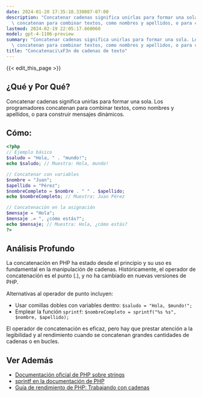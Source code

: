 ```yaml
---
date: 2024-01-20 17:35:18.330087-07:00
description: "Concatenar cadenas significa unirlas para formar una sola. Los programadores\
  \ concatenan para combinar textos, como nombres y apellidos, o para construir\u2026"
lastmod: 2024-02-19 22:05:17.660060
model: gpt-4-1106-preview
summary: "Concatenar cadenas significa unirlas para formar una sola. Los programadores\
  \ concatenan para combinar textos, como nombres y apellidos, o para construir\u2026"
title: "Concatenaci\xF3n de cadenas de texto"
---
```


{{< edit_this_page >}}

## ¿Qué y Por Qué?

Concatenar cadenas significa unirlas para formar una sola. Los programadores concatenan para combinar textos, como nombres y apellidos, o para construir mensajes dinámicos.

## Cómo:
```PHP
<?php
// Ejemplo básico
$saludo = "Hola, " . "mundo!";
echo $saludo; // Muestra: Hola, mundo!

// Concatenar con variables
$nombre = "Juan";
$apellido = "Pérez";
$nombreCompleto = $nombre . " " . $apellido;
echo $nombreCompleto; // Muestra: Juan Pérez

// Concatenación en la asignación
$mensaje = "Hola";
$mensaje .= ", ¿cómo estás?";
echo $mensaje; // Muestra: Hola, ¿cómo estás?
?>
```

## Análisis Profundo

La concatenación en PHP ha estado desde el principio y su uso es fundamental en la manipulación de cadenas. Históricamente, el operador de concatenación es el punto (.), y no ha cambiado en nuevas versiones de PHP. 

Alternativas al operador de punto incluyen:

- Usar comillas dobles con variables dentro: `$saludo = "Hola, $mundo!";`
- Emplear la función `sprintf`: `$nombreCompleto = sprintf("%s %s", $nombre, $apellido);`

El operador de concatenación es eficaz, pero hay que prestar atención a la legibilidad y al rendimiento cuando se concatenan grandes cantidades de cadenas o en bucles.

## Ver Además

- [Documentación oficial de PHP sobre strings](https://www.php.net/manual/es/language.types.string.php)
- [sprintf en la documentación de PHP](https://www.php.net/manual/es/function.sprintf.php)
- [Guía de rendimiento de PHP: Trabajando con cadenas](https://www.php.net/manual/es/language.types.string.php#language.types.string.details)
